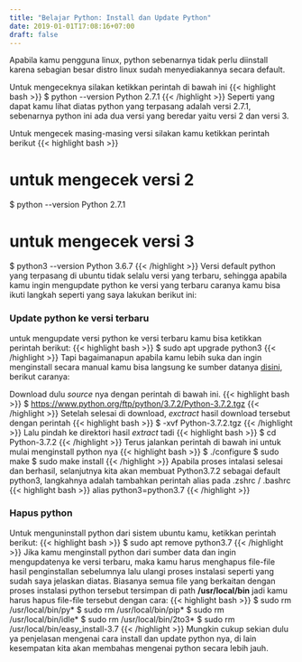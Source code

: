 ```yaml
---
title: "Belajar Python: Install dan Update Python"
date: 2019-01-01T17:08:16+07:00
draft: false
---
```

Apabila kamu pengguna linux, python sebenarnya tidak perlu diinstall karena  sebagian besar distro linux sudah menyediakannya secara default.  

Untuk mengeceknya silakan ketikkan perintah di bawah ini
{{< highlight bash >}}
$ python --version
Python 2.7.1
{{< /highlight >}}
Seperti yang dapat kamu lihat diatas python yang terpasang adalah versi 2.7.1, sebenarnya python ini ada dua versi yang beredar yaitu versi 2 dan versi 3.

Untuk mengecek masing-masing versi silakan kamu ketikkan perintah berikut
{{< highlight bash >}}
# untuk mengecek versi 2
$ python --version
Python 2.7.1

# untuk mengecek versi 3
$ python3 --version
Python 3.6.7
{{< /highlight >}}
Versi default python yang terpasang di ubuntu tidak selalu versi yang terbaru, sehingga apabila kamu ingin mengupdate python ke versi yang terbaru caranya kamu bisa ikuti langkah seperti yang saya lakukan berikut ini:  

### Update python ke versi terbaru
untuk mengupdate versi python ke versi terbaru kamu bisa ketikkan perintah berikut:
{{< highlight bash >}}
$ sudo apt upgrade python3
{{< /highlight >}}
Tapi bagaimanapun apabila kamu lebih suka dan ingin menginstall secara manual kamu bisa langsung ke sumber datanya [disini](https://www.python.org/downloads/source/), berikut caranya:

Download dulu *source* nya dengan perintah di bawah ini.
{{< highlight bash >}}
$ https://www.python.org/ftp/python/3.7.2/Python-3.7.2.tgz
{{< /highlight >}}
Setelah selesai di download, *exctract* hasil download tersebut dengan perintah
{{< highlight bash >}}
$ -xvf Python-3.7.2.tgz
{{< /highlight >}}
Lalu pindah ke direktori hasil *extract* tadi
{{< highlight bash >}}
$ cd Python-3.7.2
{{< /highlight >}}
Terus jalankan perintah di bawah ini untuk mulai menginstall python nya
{{< highlight bash >}}
$ ./configure
$ sudo make
$ sudo make install
{{< /highlight >}}
Apabila proses intalasi selesai dan berhasil, selanjutnya kita akan membuat Python3.7.2 sebagai default python3, langkahnya adalah tambahkan perintah alias pada .zshrc / .bashrc 
{{< highlight bash >}}
alias python3=python3.7
{{< /highlight >}}
### Hapus python
Untuk menguninstall python dari sistem ubuntu kamu, ketikkan perintah berikut:
{{< highlight bash >}}
$ sudo apt remove python3.7
{{< /highlight >}}
Jika kamu menginstall python dari sumber data dan ingin mengupdatenya ke versi terbaru, maka kamu harus menghapus file-file hasil penginstallan sebelumnya lalu ulangi proses instalasi seperti yang sudah saya jelaskan diatas. Biasanya semua file yang berkaitan dengan proses instalasi python tersebut tersimpan di path **/usr/local/bin** jadi kamu harus hapus file-file tersebut dengan cara:
{{< highlight bash >}}
$ sudo rm /usr/local/bin/py*
$ sudo rm /usr/local/bin/pip*
$ sudo rm /usr/local/bin/idle*
$ sudo rm /usr/local/bin/2to3*
$ sudo rm /usr/local/bin/easy_install-3.7
{{< /highlight >}}
Mungkin cukup sekian dulu ya penjelasan mengenai cara install dan update python nya, di lain kesempatan kita akan membahas mengenai python secara lebih jauh.
